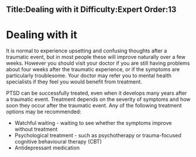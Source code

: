 Title:Dealing with it
Difficulty:Expert
Order:13
---
# Dealing with it

It is normal to experience upsetting and confusing thoughts after a traumatic event, but in most people these will improve naturally over a few weeks. However you should visit your doctor if you are still having problems about four weeks after the traumatic experience, or if the symptoms are particularly troublesome. Your doctor may refer you to mental health specialists if they feel you would benefit from treatment.

PTSD can be successfully treated, even when it develops many years after a traumatic event. Treatment depends on the severity of symptoms and how soon they occur after the traumatic event. Any of the following treatment options may be recommended:

*   Watchful waiting - waiting to see whether the symptoms improve without treatment
*   Psychological treatment - such as psychotherapy or trauma-focused cognitive behavioural therapy (CBT)
*   Antidepressant medication